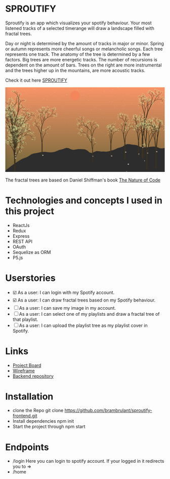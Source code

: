 # SPROUTIFY

Sproutify is an app which visualizes your spotify behaviour. Your most listened tracks of a selected timerange will draw a landscape filled with fractal trees.

Day or night is determined by the amount of tracks in major or minor. Spring or autumn represents more cheerful songs or melancholic songs. Each tree represents one track. The anatomy of the tree is determined by a few factors. Big trees are more energetic tracks. The number of recursions is dependent on the amount of bars. Trees on the right are more instrumental and the trees higher up in the mountains, are more acoustic tracks.

Check it out here [SPROUTIFY](https://sproutify.netlify.app/)

![example](https://github.com/brambrulant/sproutify-frontend/blob/main/src/sproutify-example.png)

The fractal trees are based on Daniel Shiffman's book [The Nature of Code](https://natureofcode.com/book/chapter-8-fractals/)

# Technologies and concepts I used in this project

- ReactJs
- Redux
- Express
- REST API
- OAuth
- Sequelize as ORM
- P5.js

# Userstories

- ☑️ As a user: I can login with my Spotify account.
- ☑️ As a user: I can draw fractal trees based on my Spotify behaviour.
- ☐ As a user: I can save my image in my account.
- ☐ As a user: I can select one of my playlists and draw a fractal tree of that playlist.
- ☐ As a user: I can upload the playlist tree as my playlist cover in Spotify.

# Links

- [Project Board](https://github.com/brambrulant/sproutify-frontend/projects/1)
- [Wireframe](https://wireframepro.mockflow.com/view/Mc23e8bffaf7df717d4c67f7a3a8927781610456322725)
- [Backend repository](https://github.com/brambrulant/sproutify-backend)

# Installation

- clone the Repo git clone https://github.com/brambrulant/sproutify-frontend.git
- Install dependencies npm init
- Start the project through npm start

# Endpoints

- /login Here you can login to spotify account. If your logged in it redirects you to =>
- /home
